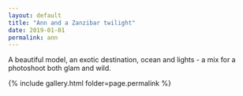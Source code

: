 ```yaml
---
layout: default
title: "Ann and a Zanzibar twilight"
date: 2019-01-01
permalink: ann
---
```


A beautiful model, an exotic destination, ocean and lights - a mix for a photoshoot both glam and wild.

{% include gallery.html folder=page.permalink %}
